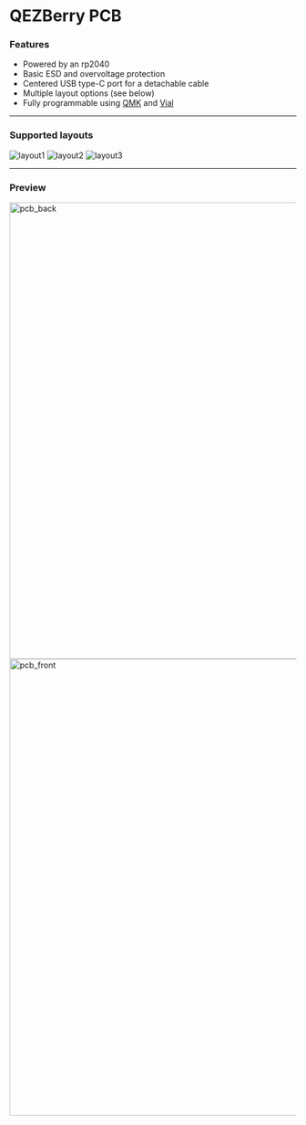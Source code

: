 # QEZBerry PCB

### Features

- Powered by an rp2040
- Basic ESD and overvoltage protection
- Centered USB type-C port for a detachable cable
- Multiple layout options (see below)
- Fully programmable using [QMK](https://qmk.fm) and [Vial](https://get.vial.today)

---

### Supported layouts

<img src="https://i.imgur.com/VgqjuFO.png" alt="layout1"/>
<img src="https://i.imgur.com/FzC2Qn9.png" alt="layout2"/>
<img src="https://i.imgur.com/ZxjCJdc.png" alt="layout3"/>

---

### Preview

<img src="back.png" alt="pcb_back" width="800"/>
<img src="front.png" alt="pcb_front" width="800"/>

